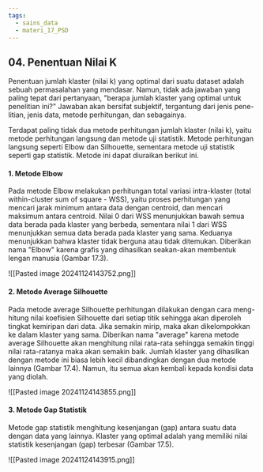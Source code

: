 ```yaml
---
tags:
  - sains_data
  - materi_17_PSD
---
```

## 04. Penentuan Nilai K

Penentuan jumlah klaster (nilai k) yang optimal dari suatu dataset adalah sebuah permasalahan yang mendasar. Namun, tidak ada jawaban yang paling tepat dari pertanyaan, "berapa jumlah klaster yang optimal untuk penelitian ini?" Jawaban akan bersifat subjektif, tergantung dari jenis pene-litian, jenis data, metode perhitungan, dan sebagainya.

Terdapat paling tidak dua metode perhitungan jumlah klaster (nilai k), yaitu metode perhitungan langsung dan metode uji statistik. Metode perhitungan langsung seperti Elbow dan Silhouette, sementara metode uji statistik seperti gap statistik. Metode ini dapat diuraikan berikut ini.

#### 1. Metode Elbow

Pada metode Elbow melakukan perhitungan total variasi intra-klaster (total within-cluster sum of square - WSS), yaitu proses perhitungan yang mencari jarak minimum antara data dengan centroid, dan mencari maksimum antara centroid. Nilai 0 dari WSS menunjukkan bawah semua data berada pada klaster yang berbeda, sementara nilai 1 dari WSS menunjukkan semua data berada pada klaster yang sama. Keduanya menunjukkan bahwa klaster tidak berguna atau tidak ditemukan. Diberikan nama "Elbow" karena grafis yang dihasilkan seakan-akan membentuk lengan manusia (Gambar 17.3).

![[Pasted image 20241124143752.png]]

#### 2. Metode Average Silhouette

Pada metode average Silhouette perhitungan dilakukan dengan cara meng-hitung nilai koefisien Silhouette dari setiap titik sehingga akan diperoleh tingkat kemiripan dari data. Jika semakin mirip, maka akan dikelompokkan ke dalam klaster yang sama. Diberikan nama "average" karena metode average Silhouette akan menghitung nilai rata-rata sehingga semakin tinggi nilai rata-ratanya maka akan semakin baik. Jumlah klaster yang dihasilkan dengan metode ini biasa lebih kecil dibandingkan dengan dua metode lainnya (Gambar 17.4). Namun, itu semua akan kembali kepada kondisi data yang diolah.

![[Pasted image 20241124143855.png]]

#### 3. Metode Gap Statistik

Metode gap statistik menghitung kesenjangan (gap) antara suatu data dengan data yang lainnya. Klaster yang optimal adalah yang memiliki nilai statistik kesenjangan (gap) terbesar (Gambar 17.5).

![[Pasted image 20241124143915.png]]


